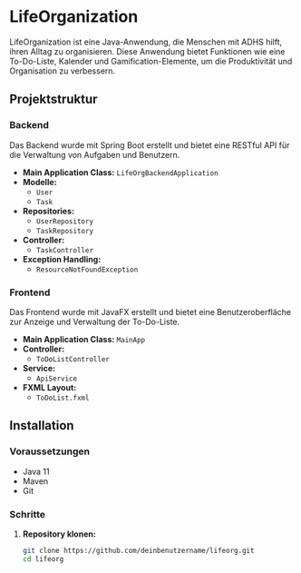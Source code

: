 # LifeOrganization

LifeOrganization ist eine Java-Anwendung, die Menschen mit ADHS hilft, ihren Alltag zu organisieren. Diese Anwendung bietet Funktionen wie eine To-Do-Liste, Kalender und Gamification-Elemente, um die Produktivität und Organisation zu verbessern.

## Projektstruktur

### Backend

Das Backend wurde mit Spring Boot erstellt und bietet eine RESTful API für die Verwaltung von Aufgaben und Benutzern.

- **Main Application Class:** `LifeOrgBackendApplication`
- **Modelle:**
  - `User`
  - `Task`
- **Repositories:**
  - `UserRepository`
  - `TaskRepository`
- **Controller:**
  - `TaskController`
- **Exception Handling:**
  - `ResourceNotFoundException`

### Frontend

Das Frontend wurde mit JavaFX erstellt und bietet eine Benutzeroberfläche zur Anzeige und Verwaltung der To-Do-Liste.

- **Main Application Class:** `MainApp`
- **Controller:**
  - `ToDoListController`
- **Service:**
  - `ApiService`
- **FXML Layout:**
  - `ToDoList.fxml`

## Installation

### Voraussetzungen

- Java 11
- Maven
- Git

### Schritte

1. **Repository klonen:**

   ```sh
   git clone https://github.com/deinbenutzername/lifeorg.git
   cd lifeorg

